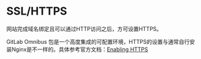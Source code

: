 # SSL/HTTPS

网站完成域名绑定且可以通过HTTP访问之后，方可设置HTTPS。

GitLab Omnibus 包是一个高度集成的可配置环境，HTTPS的设置与通常自行安装Nginx是不一样的。具体参考官方文档：[Enabling HTTPS](https://docs.gitlab.com/omnibus/settings/nginx.html#enable-https)
